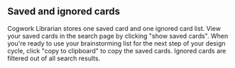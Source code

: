 ## Saved and ignored cards

Cogwork Librarian stores one saved card and one ignored card list.
View your saved cards in the search page by clicking "show saved cards".
When you're ready to use your brainstorming list for the next step of your design cycle,
click "copy to clipboard" to copy the saved cards.
Ignored cards are filtered out of all search results.